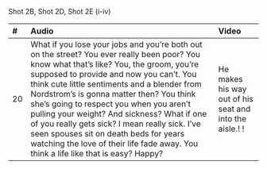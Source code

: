 Shot 2B, Shot 2D, Shot 2E (i-iv)

| # | Audio | Video |
|:---|:---|:---|
| 20 | What if you lose your jobs and you’re both out on the street? You ever really been poor? You know what that’s like? You, the groom, you’re supposed to provide and now you can’t. You think cute little sentiments and a blender from Nordstrom’s is gonna matter then? You think she’s going to respect you when you aren’t pulling your weight? And sickness? What if one of you really gets sick? I mean really sick. I’ve seen spouses sit on death beds for years watching the love of their life fade away. You think a life like that is easy? Happy? | He makes his way out of his seat and into the aisle.! ! |
